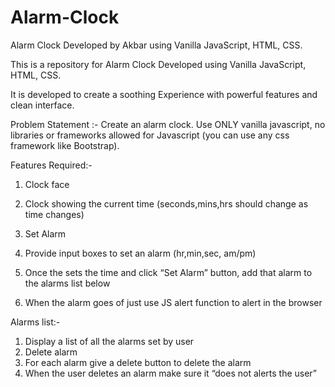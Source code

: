 # Alarm-Clock
Alarm Clock Developed by Akbar using Vanilla JavaScript, HTML, CSS. 

This is a repository for Alarm Clock Developed using Vanilla JavaScript, HTML, CSS.

It is developed to create a soothing Experience with powerful features and clean interface.

Problem Statement :-
Create an alarm clock. Use ONLY vanilla javascript, no libraries or frameworks allowed for Javascript (you can use any css framework like Bootstrap).

Features Required:-
1. Clock face

2. Clock showing the current time (seconds,mins,hrs should change as time changes)

3. Set Alarm

4. Provide input boxes to set an alarm (hr,min,sec, am/pm)
5. Once the sets the time and click “Set Alarm” button, add that alarm to the alarms list below
6. When the alarm goes of just use JS alert function to alert in the browser

Alarms list:-

1. Display a list of all the alarms set by user
2. Delete alarm
3. For each alarm give a delete button to delete the alarm
4. When the user deletes an alarm make sure it “does not alerts the user”

